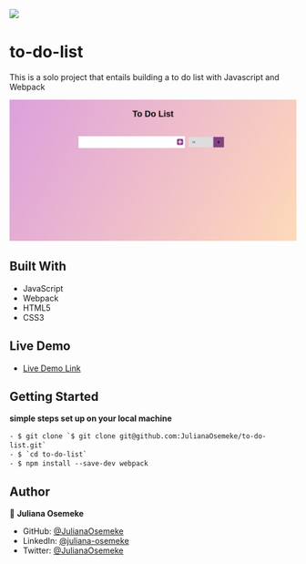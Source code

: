 ![](https://img.shields.io/badge/Microverse-blueviolet)

# to-do-list
This is a solo project that entails building a to do list with Javascript and Webpack

![screenshot](dist/Assets/toDo.png)

## Built With
- JavaScript
- Webpack
- HTML5
- CSS3

## Live Demo
- [Live Demo Link]()


## Getting Started

**simple steps set up on your local machine**

```
- $ git clone `$ git clone git@github.com:JulianaOsemeke/to-do-list.git`
- $ `cd to-do-list`
- $ npm install --save-dev webpack

```

## Author

👤 **Juliana Osemeke**

- GitHub: [@JulianaOsemeke](https://github.com/JulianaOsemeke)
- LinkedIn: [@juliana-osemeke](https://www.linkedin.com/in/juliana-osemeke/)
- Twitter: [@JulianaOsemeke](https://twitter.com/JulianaOsemeke)
